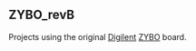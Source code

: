 ## ZYBO_revB
Projects using the original [Digilent](https://www.digilentinc.com) [ZYBO](https://reference.digilentinc.com/reference/programmable-logic/zybo/start) board.


